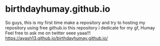 # birthdayhumay.github.io
So guys, this is my first time make a repository and try to hosting my repository using free github.io
this repository i dedicate for my gf, Humay
Feel free to ask me on twitter
seee yaaa!!!
https://ayash13.github.io/birthdayhumay.github.io/
